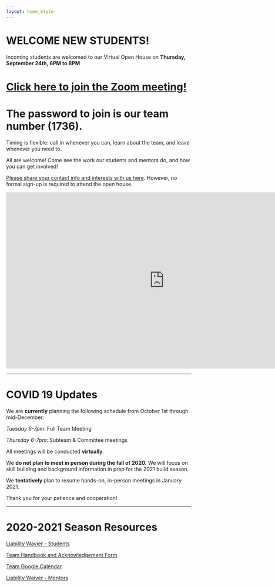 ```yaml
---
layout: home_style
---
```


# WELCOME NEW STUDENTS!

Incoming students are welcomed to our Virtual Open House on **Thursday, September 24th, 6PM to 8PM**

# [Click here to join the Zoom meeting!](https://us02web.zoom.us/j/2574901201) 
# The password to join is our team number (1736).

Timing is flexible: call in whenever you can, learn about the team, and leave whenever you need to.

All are welcome! Come see the work our students and mentors do, and how you can get involved!

[Please share your contact info and interests with us here](https://forms.gle/wJrJxuQZF1pF3mnS9). However, no formal sign-up is required to attend the open house.

<iframe width="860" height="480" src="https://www.youtube.com/embed/Rr36YomYFO0" frameborder="0" allow="accelerometer; autoplay; encrypted-media; gyroscope; picture-in-picture" allowfullscreen></iframe>

<hr>

# COVID 19 Updates

We are **currently** planning the following schedule from October 1st through mid-December:

_Tuesday 6-7pm_: Full Team Meeting

_Thursday 6-7pm_: Subteam & Committee meetings

All meetings will be conducted **virtually**. 

We **do not plan to meet in person during the fall of 2020.**  We will focus on skill building and background information in prep for the 2021 build season.

We **tentatively** plan to resume hands-on, in-person meetings in January 2021.

Thank you for your patience and cooperation!

<hr>

# 2020-2021 Season Resources

[Liability Wavier - Students](assets/documents/First-Robotics-Liability-Waiver-Students.pdf)

[Team Handbook and Acknowledgement Form](assets/documents/RC_handbook_2020-2021_v1p1.pdf)

[Team Google Calendar](https://calendar.google.com/calendar/embed?src=frc1736%40gmail.com&ctz=America%2FChicago)

[Liability Waiver - Mentors](assets/documents/First-Robotics-Liability-Waiver-Mentors.pdf)


